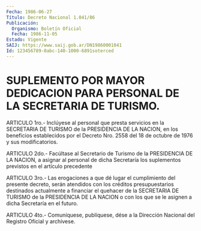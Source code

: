 ```yaml
---
Fecha: 1986-06-27
Título: Decreto Nacional 1.041/86
Publicación:
  Organismo: Boletín Oficial
  Fecha: 1986-11-05
Estado: Vigente
SAIJ: https://www.saij.gob.ar/DN19860001041
Id: 123456789-0abc-140-1000-6891soterced
---
```

# SUPLEMENTO POR MAYOR DEDICACION PARA PERSONAL DE LA SECRETARIA DE TURISMO.

<a id="1"></a>
ARTICULO 1ro.- Inclúyese al personal que presta servicios en la SECRETARIA  DE  TURISMO  de  la  PRESIDENCIA  DE  LA NACION, en los beneficios establecidos por el Decreto Nro. 2558 del  18 de octubre de 1976 y sus modificatorios.

<a id="2"></a>
ARTICULO  2do.-  Facúltase  al  Secretario  de  Turismo  de la PRESIDENCIA    DE  LA  NACION,  a  asignar  al  personal  de  dicha Secretaría los suplementos  previstos  en  el  artículo  precedente

<a id="3"></a>
ARTICULO  3ro.- Las erogaciones a que dé lugar el cumplimiento del presente decreto, serán atendidos con los créditos presupuestarios  destinados  actualmente a financiar el quehacer de la SECRETARIA DE TURISMO de la  PRESIDENCIA  DE LA NACION o con los que se le asignen a dicha Secretaría en el futuro.

<a id="4"></a>
ARTICULO  4to.-  Comuníquese,  publíquese, dése a la Dirección Nacional del Registro Oficial y archívese.